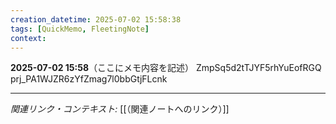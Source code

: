 ```yaml
---
creation_datetime: 2025-07-02 15:58:38
tags: [QuickMemo, FleetingNote]
context: 
---
```


**2025-07-02 15:58**（ここにメモ内容を記述）
ZmpSq5d2tTJYF5rhYuEofRGQ
prj_PA1WJZR6zYfZmag7l0bbGtjFLcnk

---

*関連リンク・コンテキスト:* [[（関連ノートへのリンク）]]